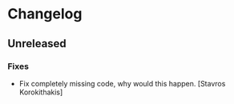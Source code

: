 # Changelog


## Unreleased

### Fixes

* Fix completely missing code, why would this happen. [Stavros Korokithakis]


